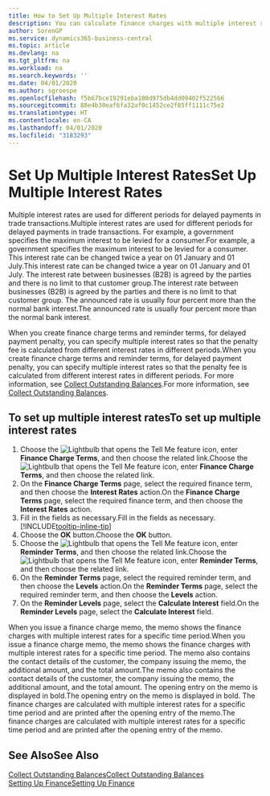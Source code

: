 ```yaml
---
title: How to Set Up Multiple Interest Rates
description: You can calculate finance charges with multiple interest rates for a specific period. The interest calculation is similar for all financial charges, with variation only in the rate of interest for a specific period.
author: SorenGP
ms.service: dynamics365-business-central
ms.topic: article
ms.devlang: na
ms.tgt_pltfrm: na
ms.workload: na
ms.search.keywords: ''
ms.date: 04/01/2020
ms.author: sgroespe
ms.openlocfilehash: f5b67bce19291eba108d975db4dd09402f522566
ms.sourcegitcommit: 88e4b30eaf6fa32af0c1452ce2f85ff1111c75e2
ms.translationtype: HT
ms.contentlocale: en-CA
ms.lasthandoff: 04/01/2020
ms.locfileid: "3183293"
---
```

# <a name="set-up-multiple-interest-rates"></a><span data-ttu-id="9655d-104">Set Up Multiple Interest Rates</span><span class="sxs-lookup"><span data-stu-id="9655d-104">Set Up Multiple Interest Rates</span></span>
<span data-ttu-id="9655d-105">Multiple interest rates are used for different periods for delayed payments in trade transactions.</span><span class="sxs-lookup"><span data-stu-id="9655d-105">Multiple interest rates are used for different periods for delayed payments in trade transactions.</span></span> <span data-ttu-id="9655d-106">For example, a government specifies the maximum interest to be levied for a consumer.</span><span class="sxs-lookup"><span data-stu-id="9655d-106">For example, a government specifies the maximum interest to be levied for a consumer.</span></span> <span data-ttu-id="9655d-107">This interest rate can be changed twice a year on 01 January and 01 July.</span><span class="sxs-lookup"><span data-stu-id="9655d-107">This interest rate can be changed twice a year on 01 January and 01 July.</span></span> <span data-ttu-id="9655d-108">The interest rate between businesses (B2B) is agreed by the parties and there is no limit to that customer group.</span><span class="sxs-lookup"><span data-stu-id="9655d-108">The interest rate between businesses (B2B) is agreed by the parties and there is no limit to that customer group.</span></span> <span data-ttu-id="9655d-109">The announced rate is usually four percent more than the normal bank interest.</span><span class="sxs-lookup"><span data-stu-id="9655d-109">The announced rate is usually four percent more than the normal bank interest.</span></span>

<span data-ttu-id="9655d-110">When you create finance charge terms and reminder terms, for delayed payment penalty, you can specify multiple interest rates so that the penalty fee is calculated from different interest rates in different periods.</span><span class="sxs-lookup"><span data-stu-id="9655d-110">When you create finance charge terms and reminder terms, for delayed payment penalty, you can specify multiple interest rates so that the penalty fee is calculated from different interest rates in different periods.</span></span> <span data-ttu-id="9655d-111">For more information, see [Collect Outstanding Balances](receivables-collect-outstanding-balances.md).</span><span class="sxs-lookup"><span data-stu-id="9655d-111">For more information, see [Collect Outstanding Balances](receivables-collect-outstanding-balances.md).</span></span>

## <a name="to-set-up-multiple-interest-rates"></a><span data-ttu-id="9655d-112">To set up multiple interest rates</span><span class="sxs-lookup"><span data-stu-id="9655d-112">To set up multiple interest rates</span></span>  
1.  <span data-ttu-id="9655d-113">Choose the ![Lightbulb that opens the Tell Me feature](media/ui-search/search_small.png "Tell me what you want to do") icon, enter **Finance Charge Terms**, and then choose the related link.</span><span class="sxs-lookup"><span data-stu-id="9655d-113">Choose the ![Lightbulb that opens the Tell Me feature](media/ui-search/search_small.png "Tell me what you want to do") icon, enter **Finance Charge Terms**, and then choose the related link.</span></span>  
2.  <span data-ttu-id="9655d-114">On the **Finance Charge Terms** page, select the required finance term, and then choose the **Interest Rates** action.</span><span class="sxs-lookup"><span data-stu-id="9655d-114">On the **Finance Charge Terms** page, select the required finance term, and then choose the **Interest Rates** action.</span></span>  
3.  <span data-ttu-id="9655d-115">Fill in the fields as necessary.</span><span class="sxs-lookup"><span data-stu-id="9655d-115">Fill in the fields as necessary.</span></span> [!INCLUDE[tooltip-inline-tip](includes/tooltip-inline-tip_md.md)]
4.  <span data-ttu-id="9655d-116">Choose the **OK** button.</span><span class="sxs-lookup"><span data-stu-id="9655d-116">Choose the **OK** button.</span></span>  
5.  <span data-ttu-id="9655d-117">Choose the ![Lightbulb that opens the Tell Me feature](media/ui-search/search_small.png "Tell me what you want to do") icon, enter **Reminder Terms**, and then choose the related link.</span><span class="sxs-lookup"><span data-stu-id="9655d-117">Choose the ![Lightbulb that opens the Tell Me feature](media/ui-search/search_small.png "Tell me what you want to do") icon, enter **Reminder Terms**, and then choose the related link.</span></span>  
6.  <span data-ttu-id="9655d-118">On the **Reminder Terms** page, select the required reminder term, and then choose the **Levels** action.</span><span class="sxs-lookup"><span data-stu-id="9655d-118">On the **Reminder Terms** page, select the required reminder term, and then choose the **Levels** action.</span></span>  
7.  <span data-ttu-id="9655d-119">On the **Reminder Levels** page, select the **Calculate Interest** field.</span><span class="sxs-lookup"><span data-stu-id="9655d-119">On the **Reminder Levels** page, select the **Calculate Interest** field.</span></span>  

<span data-ttu-id="9655d-120">When you issue a finance charge memo, the memo shows the finance charges with multiple interest rates for a specific time period.</span><span class="sxs-lookup"><span data-stu-id="9655d-120">When you issue a finance charge memo, the memo shows the finance charges with multiple interest rates for a specific time period.</span></span> <span data-ttu-id="9655d-121">The memo also contains the contact details of the customer, the company issuing the memo, the additional amount, and the total amount.</span><span class="sxs-lookup"><span data-stu-id="9655d-121">The memo also contains the contact details of the customer, the company issuing the memo, the additional amount, and the total amount.</span></span> <span data-ttu-id="9655d-122">The opening entry on the memo is displayed in bold.</span><span class="sxs-lookup"><span data-stu-id="9655d-122">The opening entry on the memo is displayed in bold.</span></span> <span data-ttu-id="9655d-123">The finance charges are calculated with multiple interest rates for a specific time period and are printed after the opening entry of the memo.</span><span class="sxs-lookup"><span data-stu-id="9655d-123">The finance charges are calculated with multiple interest rates for a specific time period and are printed after the opening entry of the memo.</span></span>  

## <a name="see-also"></a><span data-ttu-id="9655d-124">See Also</span><span class="sxs-lookup"><span data-stu-id="9655d-124">See Also</span></span>  
[<span data-ttu-id="9655d-125">Collect Outstanding Balances</span><span class="sxs-lookup"><span data-stu-id="9655d-125">Collect Outstanding Balances</span></span>](receivables-collect-outstanding-balances.md)  
[<span data-ttu-id="9655d-126">Setting Up Finance</span><span class="sxs-lookup"><span data-stu-id="9655d-126">Setting Up Finance</span></span>](finance-setup-finance.md)
